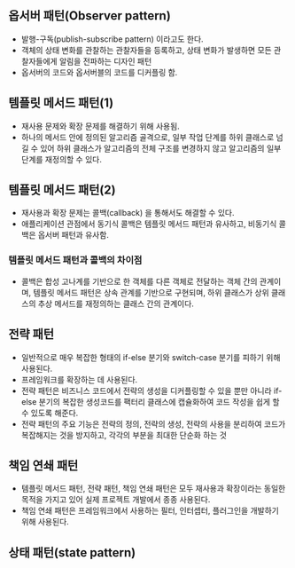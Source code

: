 ## 옵서버 패턴(Observer pattern)
- 발행-구독(publish-subscribe pattern) 이라고도 한다.
- 객체의 상태 변화를 관찰하는 관찰자들을 등록하고, 상태 변화가 발생하면 모든 관찰자들에게 알림을 전파하는 디자인 패턴
- 옵서버의 코드와 옵서버블의 코드를 디커플링 함.

## 템플릿 메서드 패턴(1)
- 재사용 문제와 확장 문제를 해결하기 위해 사용됨.
- 하나의 메서드 안에 정의된 알고리즘 골격으로, 일부 작업 단계를 하위 클래스로 넘길 수 있어 하위 클래스가 알고리즘의 전체 구조를 변경하지 않고 알고리즘의 일부 단계를 재정의할 수 있다.

## 템플릿 메서드 패턴(2)
- 재사용과 확장 문제는 콜백(callback) 을 통해서도 해결할 수 있다.
- 애플리케이션 관점에서 동기식 콜백은 템플릿 메서드 패턴과 유사하고, 비동기식 콜백은 옵서버 패턴과 유사함.

### 템플릿 메서드 패턴과 콜백의 차이점
- 콜백은 합성 고나계를 기반으로 한 객체를 다른 객체로 전달하는 객체 간의 관계이며, 템플릿 메서드 패턴은 상속 관계를 기반으로 구현되며, 하위 클래스가 상위 클래스의 추상 메서드를 재정의하는 클래스 간의 관계이다.

## 전략 패턴
- 일반적으로 매우 복잡한 형태의 if-else 분기와 switch-case 분기를 피하기 위해 사용된다.
- 프레임워크를 확장하는 데 사용된다.
- 전략 패턴은 비즈니스 코드에서 전략의 생성을 디커플링할 수 있을 뿐만 아니라 if-else 분기의 복잡한 생성코드를 팩터리 클래스에 캡슐화하여 코드 작성을 쉽게 할 수 있도록 해준다.
- 전략 패턴의 주요 기능은 전략의 정의, 전략의 생성, 전략의 사용을 분리하여 코드가 복잡해지는 것을 방지하고, 각각의 부분을 최대한 단순화 하는 것

## 책임 연쇄 패턴
- 템플릿 메서드 패턴, 전략 패턴, 책임 연쇄 패턴은 모두 재사용과 확장이라는 동일한 목적을 가지고 있어 실제 프로젝트 개발에서 종종 사용된다.
- 책임 연쇄 패턴은 프레임워크에서 사용하는 필터, 인터셉터, 플러그인을 개발하기 위해 사용된다.
## 상태 패턴(state pattern)
